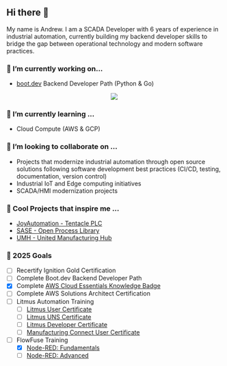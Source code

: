 ## Hi there 👋

My name is Andrew. I am a SCADA Developer with 6 years of experience in industrial automation, currently building my backend developer skills to bridge the gap between operational technology and modern software practices.

### 🔭 I’m currently working on...
 - [boot.dev](https://www.boot.dev) Backend Developer Path (Python & Go)
<p align="center">
  <a href = "https://www.boot.dev/u/aott33">
   <img src="https://api.boot.dev/v1/users/public/3df811dd-0055-4e08-8073-6ec395080f9a/thumbnail" >
  </a>
</p>

### 🌱 I’m currently learning ...
- Cloud Compute (AWS & GCP)
 
### 🤝 I’m looking to collaborate on ...
- Projects that modernize industrial automation through open source solutions following software development best practices (CI/CD, testing, documentation, version control)
- Industrial IoT and Edge computing initiatives
- SCADA/HMI modernization projects
 
### 🚀 Cool Projects that inspire me ...
- [JoyAutomation - Tentacle PLC](https://github.com/joyautomation/tentacle)
- [SASE - Open Process Library](https://github.com/SASE-Space/open-process-library)
- [UMH - United Manufacturing Hub](https://github.com/united-manufacturing-hub/united-manufacturing-hub)
 
### 📝 2025 Goals
- [ ] Recertify Ignition Gold Certification
- [ ] Complete Boot.dev Backend Developer Path
- [x] Complete [AWS Cloud Essentials Knowledge Badge](https://www.credly.com/badges/4ebe8d91-6b3c-4a45-913a-eb64cf672018/public_url)
- [ ] Complete AWS Solutions Architect Certification
- [ ] Litmus Automation Training
  - [ ] [Litmus User Certificate](https://academy.litmus.io/certifications/01c1b6fe-0983-11ef-8eec-06d2e6005cb5)
  - [ ] [Litmus UNS Certificate](https://academy.litmus.io/certifications/019092c6-729b-70ef-b1af-e18b828df1a0)
  - [ ] [Litmus Developer Certificate](https://academy.litmus.io/certifications/01954dd4-35e2-7528-b935-481416c17a76)
  - [ ] [Manufacturing Connect User Certificate](https://academy.litmus.io/certifications/019600f1-6d7a-75dd-a57c-13cad8534378)
- [ ] FlowFuse Training
  - [x] [Node-RED: Fundamentals](https://node-red-academy.learnworlds.com/certificate_v2/678e616a37ba03daa406638f/user/68af32b83cf7f915f00d2b34)
  - [ ] [Node-RED: Advanced](https://node-red-academy.learnworlds.com/course/node-red-advanced)
